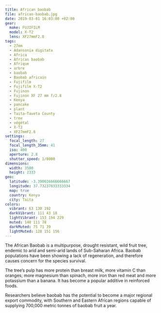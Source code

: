 ```yaml
---
title: African baobab
file: african-baobab.jpg
date: 2019-03-01 16:03:00 +02:00
gear:
  make: FUJIFILM
  model: X-T2
  lens: XF27mmF2.8
tags:
  - 27mm
  - Adansonia digitata
  - Africa
  - African baobab
  - Afrique
  - arbre
  - baobab
  - Baobab africain
  - Fujifilm
  - Fujifilm X-T2
  - Fujinon
  - Fujinon XF 27 mm f/2.8
  - Kenya
  - pancake
  - plant
  - Taita–Taveta County
  - tree
  - végétal
  - X-T2
  - XF27mmF2.8
settings:
  focal_length: 27
  focal_length_35mm: 41
  iso: 400
  aperture: 2.8
  shutter_speed: 1/8000
dimensions:
  width: 3500
  height: 2333
geo:
  latitude: -3.390616666666667
  longitude: 37.73237833333334
  map: true
  country: Kenya
  city: Taita
colors:
  vibrant: 63 130 192
  darkVibrant: 111 43 18
  lightVibrant: 153 194 229
  muted: 148 111 78
  darkMuted: 75 71 39
  lightMuted: 128 151 156
---
```


The African Baobab is a multipurpose, drought resistant, wild fruit tree, endemic to arid and semi-arid lands of Sub-Saharan Africa. Baobab populations have been showing a lack of regeneration, and therefore causes concern for the species survival.

The tree’s pulp has more protein than breast milk, more vitamin C than oranges, more magnesium than spinach, more iron than red meat and more potassium than a banana. It has become a popular additive in reinforced foods.

Researchers believe baobab has the potential to become a major regional export commodity, with Southern and Eastern African regions capable of supplying 700,000 metric tonnes of baobab fruit a year.
